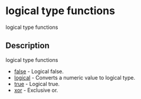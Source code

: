

# logical type functions

logical type functions

## Description
logical type functions


* [false](false.md) - Logical false.
* [logical](logical.md) - Converts a numeric value to logical type.
* [true](true.md) - Logical true.
* [xor](xor.md) - Exclusive or.



